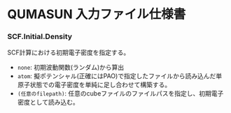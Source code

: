 # QUMASUN 入力ファイル仕様書

### SCF.Initial.Density

SCF計算における初期電子密度を指定する。

- `none`: 初期波動関数(ランダム)から算出
- `atom`: 擬ポテンシャル(正確にはPAO)で指定したファイルから読み込んだ単原子状態での電子密度を単純に足し合わせて構築する。
- `(任意のfilepath)`: 任意のcubeファイルのファイルパスを指定し、初期電子密度として読み込む。
